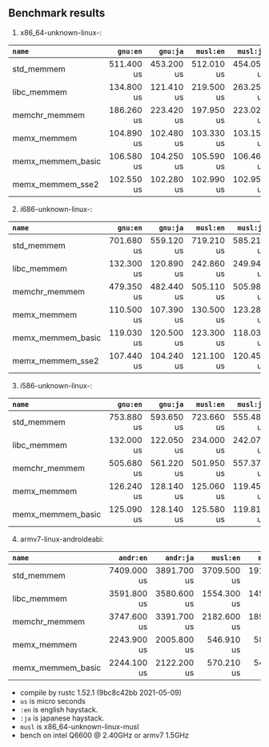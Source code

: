 ## Benchmark results

  1. x86_64-unknown-linux-:

|         `name`          |  `gnu:en`   |  `gnu:ja`   |  `musl:en`  |  `musl:ja`  |
|:------------------------|------------:|------------:|------------:|------------:|
| std_memmem              |  511.400 us |  453.200 us |  512.010 us |  454.050 us |
| libc_memmem             |  134.800 us |  121.410 us |  219.500 us |  263.250 us |
| memchr_memmem           |  186.260 us |  223.420 us |  197.950 us |  223.020 us |
| memx_memmem             |  104.890 us |  102.480 us |  103.330 us |  103.150 us |
| memx_memmem_basic       |  106.580 us |  104.250 us |  105.590 us |  106.460 us |
| memx_memmem_sse2        |  102.550 us |  102.280 us |  102.990 us |  102.950 us |

  2. i686-unknown-linux-:

|         `name`          |  `gnu:en`   |  `gnu:ja`   |  `musl:en`  |  `musl:ja`  |
|:------------------------|------------:|------------:|------------:|------------:|
| std_memmem              |  701.680 us |  559.120 us |  719.210 us |  585.210 us |
| libc_memmem             |  132.300 us |  120.890 us |  242.860 us |  249.940 us |
| memchr_memmem           |  479.350 us |  482.440 us |  505.110 us |  505.980 us |
| memx_memmem             |  110.500 us |  107.390 us |  130.500 us |  123.280 us |
| memx_memmem_basic       |  119.030 us |  120.500 us |  123.300 us |  118.030 us |
| memx_memmem_sse2        |  107.440 us |  104.240 us |  121.100 us |  120.450 us |

  3. i586-unknown-linux-:

|         `name`          |  `gnu:en`   |  `gnu:ja`   |  `musl:en`  |  `musl:ja`  |
|:------------------------|------------:|------------:|------------:|------------:|
| std_memmem              |  753.880 us |  593.650 us |  723.660 us |  555.480 us |
| libc_memmem             |  132.000 us |  122.050 us |  234.000 us |  242.070 us |
| memchr_memmem           |  505.680 us |  561.220 us |  501.950 us |  557.370 us |
| memx_memmem             |  126.240 us |  128.140 us |  125.060 us |  119.450 us |
| memx_memmem_basic       |  125.090 us |  128.140 us |  125.580 us |  119.810 us |

  4. armv7-linux-androideabi:

|         `name`          |  `andr:en`  |  `andr:ja`  |  `musl:en`  |  `musl:ja`  |
|:------------------------|------------:|------------:|------------:|------------:|
| std_memmem              | 7409.000 us | 3891.700 us | 3709.500 us | 1918.400 us |
| libc_memmem             | 3591.800 us | 3580.600 us | 1554.300 us | 1453.900 us |
| memchr_memmem           | 3747.600 us | 3391.700 us | 2182.600 us | 1897.900 us |
| memx_memmem             | 2243.900 us | 2005.800 us |  546.910 us |  582.020 us |
| memx_memmem_basic       | 2244.100 us | 2122.200 us |  570.210 us |  549.610 us |


- compile by rustc 1.52.1 (9bc8c42bb 2021-05-09)
- `us` is micro seconds
- `:en` is english haystack.
- `:ja` is japanese haystack.
- `musl` is x86_64-unknown-linux-musl
- bench on intel Q6600 @ 2.40GHz or armv7 1.5GHz
